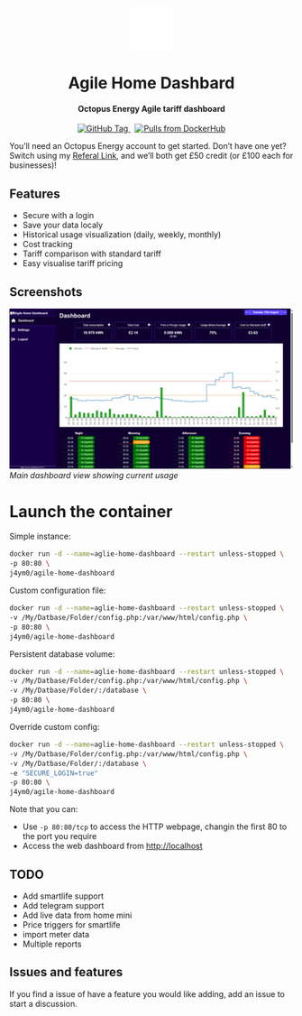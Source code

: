<div align="center">
  <a href="https://github.com/j4ym0/agile-home-dashboard/releases">
    <img alt="agile-home-dashboard" src="https://github.com/j4ym0/agile-home-dashboard/blob/main/readme/logo.png?raw=true" height="75px" />
  </a>
  <h1>Agile Home Dashbard</h1>
  <h4>Octopus Energy Agile tariff dashboard</h4>
  <a href="https://github.com/j4ym0/agile-home-dashboard/releases">
    <img alt="GitHub Tag" src="https://img.shields.io/github/v/tag/j4ym0/agile-home-dashboard">
  </a>&nbsp;
  <a href="https://hub.docker.com/r/j4ym0/agile-home-dashboard">
    <img alt="Pulls from DockerHub" src="https://img.shields.io/docker/pulls/j4ym0/agile-home-dashboard.svg?style=flat-square" />
  </a>
</div>

You’ll need an Octopus Energy account to get started. Don’t have one yet? Switch using my [Referal Link](https://share.octopus.energy/brave-sage-915), and we’ll both get £50 credit (or £100 each for businesses)!

## Features

- Secure with a login
- Save your data localy
- Historical usage visualization (daily, weekly, monthly)
- Cost tracking
- Tariff comparison with standard tariff
- Easy visualise tariff pricing

## Screenshots

![Dashboard Screenshot](https://github.com/j4ym0/agile-home-dashboard/blob/main/readme/screenshot1.png?raw=true)
*Main dashboard view showing current usage*

# Launch the container

Simple instance:
```bash
docker run -d --name=aglie-home-dashboard --restart unless-stopped \
-p 80:80 \
j4ym0/agile-home-dashboard
```

Custom configuration file:
```bash
docker run -d --name=aglie-home-dashboard --restart unless-stopped \
-v /My/Datbase/Folder/config.php:/var/www/html/config.php \
-p 80:80 \
j4ym0/agile-home-dashboard
```

Persistent database volume:
```bash
docker run -d --name=aglie-home-dashboard --restart unless-stopped \
-v /My/Datbase/Folder/config.php:/var/www/html/config.php \
-v /My/Datbase/Folder/:/database \
-p 80:80 \
j4ym0/agile-home-dashboard
```

Override custom config:
```bash
docker run -d --name=aglie-home-dashboard --restart unless-stopped \
-v /My/Datbase/Folder/config.php:/var/www/html/config.php \
-v /My/Datbase/Folder/:/database \
-e "SECURE_LOGIN=true"
-p 80:80 \
j4ym0/agile-home-dashboard
```

Note that you can:
 - Use `-p 80:80/tcp` to access the HTTP webpage, changin the first 80 to the port you require
 - Access the web dashboard from [http://localhost](http://localhost)

## TODO

 - Add smartlife support
 - Add telegram support
 - Add live data from home mini
 - Price triggers for smartlife
 - import meter data 
 - Multiple reports

## Issues and features 

If you find a issue of have a feature you would like adding, add an issue to start a discussion.
